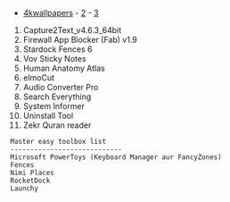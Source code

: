 - [4kwallpapers](https://4kwallpapers.com/photography/dark-aesthetic-city-22091.html) - [2](https://4kwallpapers.com/black-dark/no-pain-no-gain-17407.html) - [3](https://wall.alphacoders.com/big.php?i=481965)
1. Capture2Text_v4.6.3_64bit
2. Firewall App Blocker (Fab) v1.9
3. Stardock Fences 6
4. Vov Sticky Notes
5. Human Anatomy Atlas
6. elmoCut
7. Audio Converter Pro
8. Search Everything
9.  System Informer
10. Uninstall Tool
11. Zekr Quran reader

```
Master easy toolbox list
----------------------------
Microsoft PowerToys (Keyboard Manager aur FancyZones)
Fences
Nimi Places
RocketDock
Launchy
```
